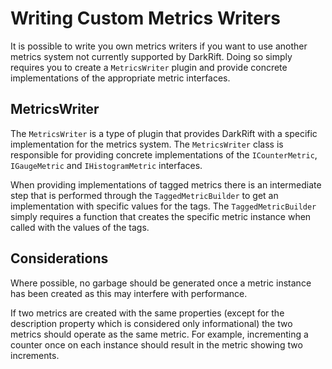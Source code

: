 # Writing Custom Metrics Writers
It is possible to write you own metrics writers if you want to use another metrics system not currently supported by DarkRift. Doing so simply requires you to create a `MetricsWriter` plugin and provide concrete implementations of the appropriate metric interfaces.

## MetricsWriter
The `MetricsWriter` is a type of plugin that provides DarkRift with a specific implementation for the metrics system. The `MetricsWriter` class is responsible for providing concrete implementations of the `ICounterMetric`, `IGaugeMetric` and `IHistogramMetric` interfaces.

When providing implementations of tagged metrics there is an intermediate step that is performed through the `TaggedMetricBuilder` to get an implementation with specific values for the tags. The `TaggedMetricBuilder` simply requires a function that creates the specific metric instance when called with the values of the tags.

## Considerations
Where possible, no garbage should be generated once a metric instance has been created as this may interfere with performance.

If two metrics are created with the same properties (except for the description property which is considered only informational) the two metrics should operate as the same metric. For example, incrementing a counter once on each instance should result in the metric showing two increments.
